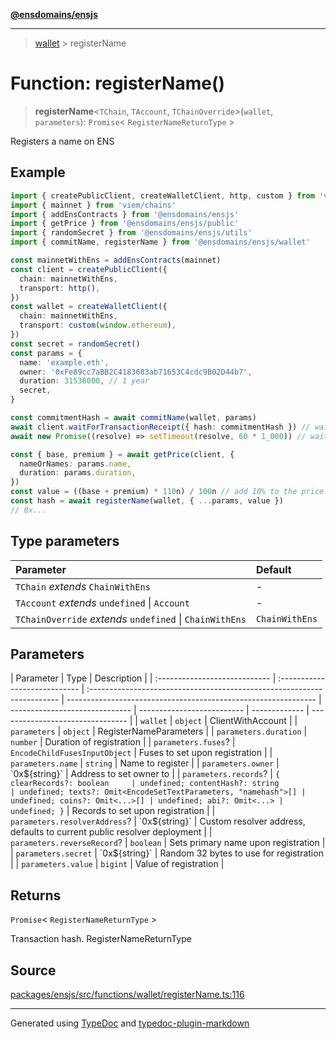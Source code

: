 [**@ensdomains/ensjs**](../README.md)

---

> [wallet](README.md) > registerName

# Function: registerName()

> **registerName**\<`TChain`, `TAccount`, `TChainOverride`\>(`wallet`, `parameters`): `Promise`\< `RegisterNameReturnType` \>

Registers a name on ENS

## Example

```ts
import { createPublicClient, createWalletClient, http, custom } from 'viem'
import { mainnet } from 'viem/chains'
import { addEnsContracts } from '@ensdomains/ensjs'
import { getPrice } from '@ensdomains/ensjs/public'
import { randomSecret } from '@ensdomains/ensjs/utils'
import { commitName, registerName } from '@ensdomains/ensjs/wallet'

const mainnetWithEns = addEnsContracts(mainnet)
const client = createPublicClient({
  chain: mainnetWithEns,
  transport: http(),
})
const wallet = createWalletClient({
  chain: mainnetWithEns,
  transport: custom(window.ethereum),
})
const secret = randomSecret()
const params = {
  name: 'example.eth',
  owner: '0xFe89cc7aBB2C4183683ab71653C4cdc9B02D44b7',
  duration: 31536000, // 1 year
  secret,
}

const commitmentHash = await commitName(wallet, params)
await client.waitForTransactionReceipt({ hash: commitmentHash }) // wait for commitment to finalise
await new Promise((resolve) => setTimeout(resolve, 60 * 1_000)) // wait for commitment to be valid

const { base, premium } = await getPrice(client, {
  nameOrNames: params.name,
  duration: params.duration,
})
const value = ((base + premium) * 110n) / 100n // add 10% to the price for buffer
const hash = await registerName(wallet, { ...params, value })
// 0x...
```

## Type parameters

| Parameter                                                | Default        |
| :------------------------------------------------------- | :------------- |
| `TChain` _extends_ `ChainWithEns`                        | -              |
| `TAccount` _extends_ `undefined` \| `Account`            | -              |
| `TChainOverride` _extends_ `undefined` \| `ChainWithEns` | `ChainWithEns` |

## Parameters

| Parameter                     | Type                          | Description                                                             |
| :---------------------------- | :---------------------------- | :---------------------------------------------------------------------- | -------------------------------------------------------------- | ------------------------------ | -------------------------- | ------------- | -------------------------------- |
| `wallet`                      | `object`                      | ClientWithAccount                                                       |
| `parameters`                  | `object`                      | RegisterNameParameters                                                  |
| `parameters.duration`         | `number`                      | Duration of registration                                                |
| `parameters.fuses`?           | `EncodeChildFusesInputObject` | Fuses to set upon registration                                          |
| `parameters.name`             | `string`                      | Name to register                                                        |
| `parameters.owner`            | \`0x$\{string}\`              | Address to set owner to                                                 |
| `parameters.records`?         | `{ clearRecords?: boolean     | undefined; contentHash?: string                                         | undefined; texts?: Omit<EncodeSetTextParameters, "namehash">[] | undefined; coins?: Omit<...>[] | undefined; abi?: Omit<...> | undefined; }` | Records to set upon registration |
| `parameters.resolverAddress`? | \`0x$\{string}\`              | Custom resolver address, defaults to current public resolver deployment |
| `parameters.reverseRecord`?   | `boolean`                     | Sets primary name upon registration                                     |
| `parameters.secret`           | \`0x$\{string}\`              | Random 32 bytes to use for registration                                 |
| `parameters.value`            | `bigint`                      | Value of registration                                                   |

## Returns

`Promise`\< `RegisterNameReturnType` \>

Transaction hash. RegisterNameReturnType

## Source

[packages/ensjs/src/functions/wallet/registerName.ts:116](https://github.com/ensdomains/ensjs-v3/blob/1b90b888/packages/ensjs/src/functions/wallet/registerName.ts#L116)

---

Generated using [TypeDoc](https://typedoc.org/) and [typedoc-plugin-markdown](https://www.npmjs.com/package/typedoc-plugin-markdown)
